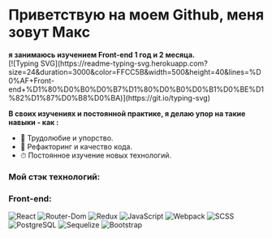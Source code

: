 <h1>Приветствую на моем Github, меня зовут Макс</h1>
<b>я занимаюсь изучением Front-end 1 год и 2 месяца.</b>
<br/>
[![Typing SVG](https://readme-typing-svg.herokuapp.com?size=24&duration=3000&color=FFCC5B&width=500&height=40&lines=%D0%AF+Front-end+%D1%80%D0%B0%D0%B7%D1%80%D0%B0%D0%B1%D0%BE%D1%82%D1%87%D0%B8%D0%BA)](https://git.io/typing-svg)

<b>В своих изучениях и постоянной практике, я делаю упор на такие навыки - как :</b>

+ 🧼 Трудолюбие и упорство.
+ 🚀 Рефакторинг и качество кода.
+ ⏱ Постоянное изучение новых технологий.

### Мой стэк технологий:
  
  ### Front-end:
  ![React](https://img.shields.io/badge/react-%2320232a.svg?style=for-the-badge&logo=react&logoColor=%2361DAFB)
  ![Router-Dom](https://img.shields.io/badge/Router-Dom-green?style=for-the-badge&logo=react-router-dom&logoColor=%blue)
  ![Redux](https://img.shields.io/badge/redux-%23593d88.svg?style=for-the-badge&logo=redux&logoColor=white)
  ![JavaScript](https://img.shields.io/badge/javascript-%23323330.svg?style=for-the-badge&logo=javascript&logoColor=%23F7DF1E)
  ![Webpack](https://img.shields.io/badge/webpack-%238DD6F9.svg?style=for-the-badge&logo=webpack&logoColor=black)
  ![SCSS](https://img.shields.io/badge/SASS-hotpink.svg?style=for-the-badge&logo=SASS&logoColor=white)
  ![PostgreSQL](https://img.shields.io/badge/PostgreSQL-%231572B6.svg?style=for-the-badge&logoColor=white)
  ![Sequelize](https://img.shields.io/badge/sequelize-%23E34F26.svg?style=for-the-badge&logoColor=white)
  ![Bootstrap](https://img.shields.io/badge/bootstrap-%23E34F26.svg?style=for-the-badge&logoColor=white)

